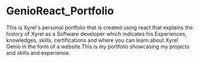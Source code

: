 # GenioReact_Portfolio

This is Xyrel's personal portfolio that is created using react that explains the history of Xyrel as a Software developer which indicates his Experiences, knowledges, skills, certifications and where you can learn about Xyrel Genio in the form of a website.This is my portfolio showcasing my projects and skills and experience.